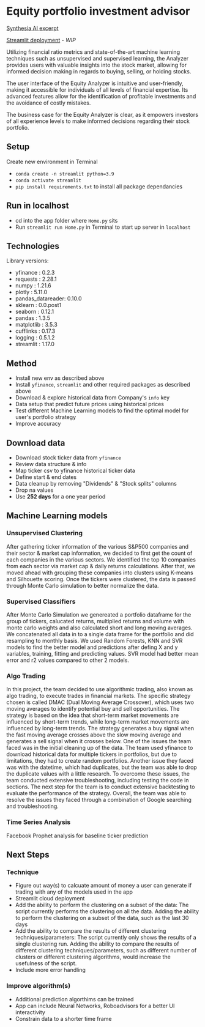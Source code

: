 # Equity portfolio investment advisor

[Synthesia AI excerpt](https://share.synthesia.io/929ff00e-fa8e-418d-b67d-756b99c2bc1e)

[Streamlit deployment](https://jha-ayush-equity-analyzer-home-w7xb3c.streamlit.app/) - *WIP*

Utilizing financial ratio metrics and state-of-the-art machine learning techniques such as unsupervised and supervised learning, the Analyzer provides users with valuable insights into the stock market, allowing for informed decision making in regards to buying, selling, or holding stocks.

The user interface of the Equity Analyzer is intuitive and user-friendly, making it accessible for individuals of all levels of financial expertise. Its advanced features allow for the identification of profitable investments and the avoidance of costly mistakes.

The business case for the Equity Analyzer is clear, as it empowers investors of all experience levels to make informed decisions regarding their stock portfolio.


## Setup
Create new environment in Terminal
- `conda create -n streamlit python=3.9`
- `conda activate streamlit`
- `pip install requirements.txt` to install all package dependancies


## Run in localhost
- cd into the app folder where `Home.py` sits
- Run `streamlit run Home.py` in Terminal to start up server in `localhost`


## Technologies
Library versions:

- yfinance         : 0.2.3
- requests         : 2.28.1
- numpy            : 1.21.6
- plotly           : 5.11.0
- pandas_datareader: 0.10.0
- sklearn          : 0.0.post1
- seaborn          : 0.12.1
- pandas           : 1.3.5
- matplotlib       : 3.5.3
- cufflinks        : 0.17.3
- logging          : 0.5.1.2
- streamlit        : 1.17.0



## Method
- Install new env as described above
- Install `yfinance`, `streamlit` and other required packages as described above
- Download & explore historical data from Company's `info` key
- Data setup that predict future prices using historical prices
- Test different Machine Learning models to find the optimal model for user's portfolio strategy
- Improve accuracy


## Download data
- Download stock ticker data from `yfinance`
- Review data structure & info
- Map ticker csv to yfinance historical ticker data
- Define start & end dates
- Data cleanup by removing "Dividends" & "Stock splits" columns
- Drop na values
- Use **252 days** for a one year period




## Machine Learning models

### Unsupervised Clustering
After gathering ticker information of the various S&P500 companies and their sector & market cap information, we decided to first get the count of each companies in the various sectors. We identified the top 10 companies from each sector via market cap & daily returns calculations. After that, we moved ahead with grouping these companies into clusters using K-means and Silhouette scoring. Once the tickers were clustered, the data is passed through Monte Carlo simulation to better normalize the data.


### Supervised Classifiers
After Monte Carlo Simulation we genereated a portfolio dataframe for the group of tickers, calucated returns, multiplied returns and volume with monte carlo weights and also calculated short and long moving averages. We concatenated all data in to a single data frame for the portfolio and did resampling to monthly basis. We used Random Forests, KNN and SVR models to find the better model and predictions after defing X and y variables, training, fitting and predicting values. SVR model had better mean error and r2 values compared to other 2 models.

### Algo Trading
In this project, the team decided to use algorithmic trading, also known as algo trading, to execute trades in financial markets. The specific strategy chosen is called DMAC (Dual Moving Average Crossover), which uses two moving averages to identify potential buy and sell opportunities. The strategy is based on the idea that short-term market movements are influenced by short-term trends, while long-term market movements are influenced by long-term trends. The strategy generates a buy signal when the fast moving average crosses above the slow moving average and generates a sell signal when it crosses below.
One of the issues the team faced was in the initial cleaning up of the data. The team used yfinance to download historical data for multiple tickers in portfolios, but due to limitations, they had to create random portfolios. Another issue they faced was with the datetime, which had duplicates, but the team was able to drop the duplicate values with a little research.
To overcome these issues, the team conducted extensive troubleshooting, including testing the code in sections. The next step for the team is to conduct extensive backtesting to evaluate the performance of the strategy. Overall, the team was able to resolve the issues they faced through a combination of Google searching and troubleshooting.

### Time Series Analysis
Facebook Prophet analysis for baseline ticker prediction


## Next Steps

### Technique
- Figure out way(s) to calcuate amount of money a user can generate if trading with any of the models used in the app
- Streamlit cloud deployment
- Add the ability to perform the clustering on a subset of the data: The script currently performs the clustering on all the data. Adding the ability to perform the clustering on a subset of the data, such as the last 30 days
- Add the ability to compare the results of different clustering techniques/parameters: The script currently only shows the results of a single clustering run. Adding the ability to compare the results of different clustering techniques/parameters, such as different number of clusters or different clustering algorithms, would increase the usefulness of the script.
- Include more error handling

### Improve algorithm(s)
- Additional prediction algorthims can be trained
- App can include Neural Networks, Roboadvisors for a better UI interactivity
- Constrain data to a shorter time frame


